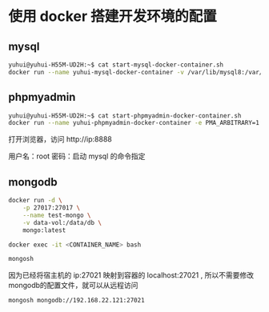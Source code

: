 # 使用 docker 搭建开发环境的配置

## mysql

```bash
yuhui@yuhui-H55M-UD2H:~$ cat start-mysql-docker-container.sh
docker run --name yuhui-mysql-docker-container -v /var/lib/mysql8:/var/lib/mysql -e MYSQL_ROOT_PASSWORD=${MYSQL_ROOT_PASSWORD} -p 3306:3306 -d mysql
```

## phpmyadmin

```bash
yuhui@yuhui-H55M-UD2H:~$ cat start-phpmyadmin-docker-container.sh
docker run --name yuhui-phpmyadmin-docker-container -e PMA_ARBITRARY=1 -p 8888:80 -d phpmyadmin
```

打开浏览器，访问 http://ip:8888

用户名：root 密码：启动 mysql 的命令指定

## mongodb

```bash
docker run -d \
    -p 27017:27017 \
    --name test-mongo \
    -v data-vol:/data/db \
    mongo:latest

docker exec -it <CONTAINER_NAME> bash

mongosh
```

因为已经将宿主机的 ip:27021 映射到容器的 localhost:27021 , 所以不需要修改mongodb的配置文件，就可以从远程访问

```bash
mongosh mongodb://192.168.22.121:27021
```

